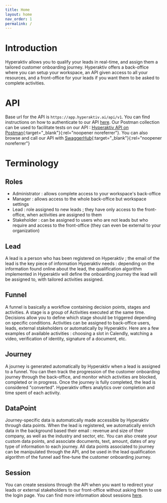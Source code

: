 ```yaml
---
title: Home
layout: home
nav_order: 1
permalink: /
---
```


# Introduction

Hyperaktiv allows you to qualify your leads in real-time, and assign them a tailored customer onboarding journey.
Hyperaktiv offers a back-office where you can setup your workspace, an API given access to all your resources, and a front-office for your leads if you want them to be asked to complete activities.

# API

Base url for the API is ``https://app.hyperaktiv.ai/api/v1``.
You can find instructions on how to authenticate to our API [here](/pages/API%20authentication.html).
Our Postman collection can be used to facilitate tests on our API : [Hyperaktiv API on Postman](https://hyperaktiv.postman.co/workspace/Hyperaktiv~79462e29-fc9a-4b2c-8d41-bc662701b9da/collection/19855856-94cfa45e-58ff-4eeb-b1a3-7137759a6e4c?action=share&creator=19855856){:target="_blank"}{:rel="noopener noreferrer"}.
You can also browse and call our API with [SwaggerHub](https://app.swaggerhub.com/apis-docs/Hyperaktiv/api){:target="_blank"}{:rel="noopener noreferrer"}

# Terminology

## Roles

* Administrator : allows complete access to your workspace's back-office
* Manager : allows access to the whole back-office but workspace settings
* Lead : role assigned to new leads ; they have only access to the front-office, when activities are assigned to them
* Stakeholder : can be assigned to users who are not leads but who require and access to the front-office (they can even be external to your organization)

## Lead

A lead is a person who has been registered on Hyperaktiv ; the email of the lead is the key piece of information Hyperaktiv needs : depending on the information found online about the lead, the qualification algorithm implemented in Hyperaktiv will define the onboarding journey the lead will be assigned to, with tailored activities assigned.

## Funnel

A funnel is basically a workflow containing decision points, stages and activities. A stage is a group of Activities executed at the same time. Decisions allow you to define which stage should be triggered depending on specific conditions. Activities can be assigned to back-office users, leads, external stakeholders or automatically by Hyperaktiv. Here are a few examples of available activities : choosing a slot in Calendly, watching a video, verification of identity, signature of a document, etc.

## Journey

A journey is generated automatically by Hyperaktiv when a lead is assigned to a funnel. You can then track the progression of the customer onboarding journey through the back-office, and monitor which activities are blocked, completed or in progress. Once the journey is fully completed, the lead is considered "converted". Hyperaktiv offers analytics over completion and time spent of each activity.

## DataPoint

Journey-specific data is automatically made accessible by Hyperaktiv through data points. When the lead is registered, we automatically enrich data in the background based their email : revenue and size of their company, as well as the industry and sector, etc. You can also create your custom data points, and associate documents, text, amount, dates of any type of information to each journey. All data points associated to journey can be manipulated through the API, and be used in the lead qualification algorithm of the funnel aad fine-tune the customer onboarding journey.

## Session

You can create sessions through the API when you want to redirect your leads or external stakeholders to our front-office without asking them to use the login page. You can find more information about sessions [here](/Front-office%20session.html).
